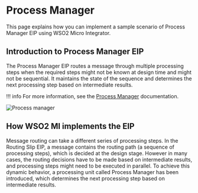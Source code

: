 # Process Manager

This page explains how you can implement a sample scenario of Process Manager EIP using WSO2 Micro Integrator.

## Introduction to Process Manager EIP

The Process Manager EIP routes a message through multiple processing steps when the required steps might not be known at design time and might not be sequential. It maintains the state of the sequence and determines the next processing step based on intermediate results. 

!!! info
    For more information, see the [Process Manager](http://www.eaipatterns.com/ProcessManager.html) documentation.

![Process manager]({{base_path}}/assets/img/learn/enterprise-integration-patterns/message-routing/process-manager.gif)

## How WSO2 MI implements the EIP

Message routing can take a different series of processing steps. In the Routing Slip EIP, a message contains the routing path (a sequence of processing steps), which is decided at the design stage. However in many cases, the routing decisions have to be made based on intermediate results, and processing steps might need to be executed in parallel. To achieve this dynamic behavior, a processing unit called Process Manager has been introduced, which determines the next processing step based on intermediate results.
